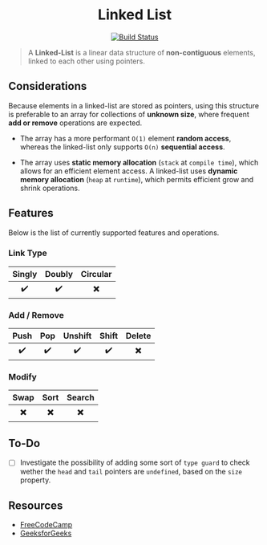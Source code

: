 <h1 align="center">Linked List</h1>

<p align="center">
  <a href="https://github.com/davelsan/typescript-algorithms/actions?query=workflow%3Alinked-list">
    <img alt="Build Status" src="https://github.com/davelsan/typescript-algorithms/workflows/linked-list/badge.svg?branch=develop"/>
  </a>
</p>

> A __Linked-List__ is a linear data structure of __non-contiguous__ elements, linked to each other using pointers.

## Considerations

Because elements in a linked-list are stored as pointers, using this structure is preferable to an array for collections of __unknown size__, where frequent __add or remove__ operations are expected.

- The array has a more performant `O(1)` element __random access__, whereas the linked-list only supports `O(n)` __sequential access__.

- The array uses __static memory allocation__ (`stack` at `compile time`), which allows for an efficient element access. A linked-list uses __dynamic memory allocation__ (`heap` at `runtime`), which permits efficient grow and shrink operations.


## Features

Below is the list of currently supported features and operations.

### Link Type

| Singly | Doubly | Circular
| :-:    | :-:    | :-:
| :heavy_check_mark: | :heavy_check_mark: | :heavy_multiplication_x:

### Add / Remove

| Push | Pop | Unshift | Shift | Delete
| :-:  | :-: | :-:     | :-:   | :-:
| :heavy_check_mark: | :heavy_check_mark: | :heavy_check_mark: | :heavy_check_mark: | :heavy_multiplication_x:

### Modify

| Swap | Sort | Search
| :-:  | :-:  | :-:
| :heavy_multiplication_x: | :heavy_multiplication_x: | :heavy_multiplication_x:


## To-Do

- [ ] Investigate the possibility of adding some sort of `type guard` to check wether the `head` and `tail` pointers are `undefined`, based on the `size` property.


## Resources

- [FreeCodeCamp](https://guide.freecodecamp.org/computer-science/data-structures/linked-lists)
- [GeeksforGeeks](https://www.geeksforgeeks.org/data-structures/linked-list/)